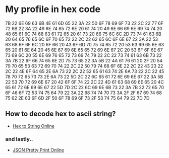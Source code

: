 # My profile in hex code
7B 22 6E 69 63 6B 4E 61 6D 65 22 3A 22 50 6F 78 69 6F 73 22 2C 22 77 6F 72 6B 22 3A 22 49 6E 74 65 72 6E 20 61 74 20 49 6E 66 69 6E 69 74 74 20 48 65 61 6C 74 68 63 61 72 65 20 61 73 20 66 75 6C 6C 2D 73 74 61 63 6B 20 64 65 76 65 6C 6F 70 65 72 22 2C 22 62 65 6C 6F 6E 67 22 3A 22 53 63 68 6F 6F 6C 20 6F 66 20 43 6F 6D 70 75 74 65 72 20 53 63 69 65 6E 63 65 20 61 6E 64 20 45 6E 67 69 6E 65 65 72 69 6E 67 2C 20 53 6F 6F 6E 67 73 69 6C 20 55 6E 69 76 65 72 73 69 74 79 22 2C 22 73 74 61 63 6B 73 22 3A 7B 22 6F 66 74 65 6E 2D 75 73 65 22 3A 5B 22 4A 61 76 61 20 2F 20 54 79 70 65 53 63 72 69 70 74 22 2C 22 50 79 74 68 6F 6E 22 2C 22 43 23 22 2C 22 4E 6F 64 65 2E 6A 73 22 2C 22 52 65 61 63 74 2E 6A 73 22 2C 22 45 78 70 72 65 73 73 2E 6A 73 22 5D 2C 22 6C 65 61 72 6E 69 6E 67 22 3A 5B 22 53 70 72 69 6E 67 20 42 6F 6F 74 22 2C 22 4D 61 63 68 69 6E 65 20 4C 65 61 72 6E 69 6E 67 22 5D 7D 2C 22 6C 69 6E 6B 73 22 3A 7B 22 72 65 70 6F 46 6F 72 53 74 75 64 79 22 3A 22 68 74 74 70 73 3A 2F 2F 67 69 74 68 75 62 2E 63 6F 6D 2F 50 6F 78 69 6F 73 2F 53 74 75 64 79 22 7D 7D

## How to decode hex to ascii string?
* [Hex to String Online](http://string-functions.com/hex-string.aspx)

### and lastly..
* [JSON Pretty Print Online](https://jsonformatter.org/json-pretty-print)